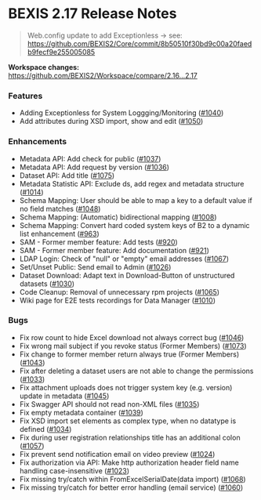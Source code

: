 # BEXIS 2.17 Release Notes
>Web.config update to add Exceptionless -> see: https://github.com/BEXIS2/Core/commit/8b50510f30bd9c00a20faedb9fecf9e255005085

**Workspace changes:** https://github.com/BEXIS2/Workspace/compare/2.16...2.17

### Features
- Adding Exceptionless for System Loggging/Monitoring ([#1040](https://github.com/BEXIS2/Core/issues/1040))
- Add attributes during XSD import, show and edit ([#1050](https://github.com/BEXIS2/Core/issues/1050))

  
### Enhancements
- Metadata API: Add check for public ([#1037](https://github.com/BEXIS2/Core/issues/1037))
- Metadata API: Add request by version ([#1036](https://github.com/BEXIS2/Core/issues/1036))
- Dataset API: Add title ([#1075](https://github.com/BEXIS2/Core/issues/1075))
- Metadata Statistic API: Exclude ds, add regex and metadata structure ([#1014](https://github.com/BEXIS2/Core/issues/1014))
- Schema Mapping: User should be able to map a key to a default value if no field matches ([#1048](https://github.com/BEXIS2/Core/issues/1048))
- Schema Mapping: (Automatic) bidirectional mapping ([#1008](https://github.com/BEXIS2/Core/issues/1008))
- Schema Mapping: Convert hard coded system keys of B2 to a dynamic list enhancement ([#963](https://github.com/BEXIS2/Core/issues/963))
- SAM - Former member feature: Add tests ([#920](https://github.com/BEXIS2/Core/issues/920))
- SAM - Former member feature: Add documentation ([#921](https://github.com/BEXIS2/Core/issues/921))
- LDAP Login: Check of "null" or "empty" email addresses ([#1067](https://github.com/BEXIS2/Core/issues/1067))
- Set/Unset Public: Send email to Admin ([#1026](https://github.com/BEXIS2/Core/issues/1026))
- Dataset Download: Adapt text in Download-Button of unstructured datasets ([#1030](https://github.com/BEXIS2/Core/issues/1030))
- Code Cleanup: Removal of unnecessary rpm projects ([#1065](https://github.com/BEXIS2/Core/issues/1065))
- Wiki page for E2E tests recordings for Data Manager ([#1010](https://github.com/BEXIS2/Core/issues/1010))

 
### Bugs
- Fix row count to hide Excel download not always correct bug ([#1046](https://github.com/BEXIS2/Core/issues/1046))
- Fix wrong mail subject if you revoke status (Former Members) ([#1073](https://github.com/BEXIS2/Core/issues/1073))
- Fix change to former member return always true (Former Members) ([#1043](https://github.com/BEXIS2/Core/issues/1043))
- Fix after deleting a dataset users are not able to change the permissions ([#1033](https://github.com/BEXIS2/Core/issues/1033))
- Fix attachment uploads does not trigger system key (e.g. version) update in metadata ([#1045](https://github.com/BEXIS2/Core/issues/1045))
- Fix Swagger API should not read non-XML files ([#1035](https://github.com/BEXIS2/Core/issues/1035))
- Fix empty metadata container ([#1039](https://github.com/BEXIS2/Core/issues/1039))
- Fix XSD import set elements as complex type, when no datatype is defined ([#1034](https://github.com/BEXIS2/Core/issues/1034))
- Fix during user registration relationships title has an additional colon ([#1057](https://github.com/BEXIS2/Core/issues/1057))
- Fix prevent send notification email on video preview ([#1024](https://github.com/BEXIS2/Core/issues/1024))
- Fix authorization via API: Make http authorization header field name handling case-insensitive ([#1023](https://github.com/BEXIS2/Core/issues/1023))
- Fix missing try/catch within FromExcelSerialDate(data import) ([#1068](https://github.com/BEXIS2/Core/issues/1068))
- Fix missing try/catch for better error handling (email service) ([#1060](https://github.com/BEXIS2/Core/issues/1060))
